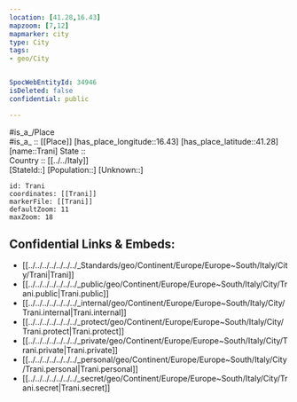 ```yaml
---
location: [41.28,16.43] 
mapzoom: [7,12] 
mapmarker: city 
type: City
tags:
- geo/City


SpocWebEntityId: 34946
isDeleted: false
confidential: public

---
```

#is_a_/Place  
#is_a_ :: [[Place]] 
[has_place_longitude::16.43] 
[has_place_latitude::41.28] 
[name::Trani] 
State ::  
Country :: [[../../Italy]]  
[StateId::] 
[Population::] 
[Unknown::] 


```leaflet
id: Trani
coordinates: [[Trani]] 
markerFile: [[Trani]] 
defaultZoom: 11 
maxZoom: 18
```


## Confidential Links & Embeds: 
- [[../../../../../../../_Standards/geo/Continent/Europe/Europe~South/Italy/City/Trani|Trani]] 
- [[../../../../../../../_public/geo/Continent/Europe/Europe~South/Italy/City/Trani.public|Trani.public]] 
- [[../../../../../../../_internal/geo/Continent/Europe/Europe~South/Italy/City/Trani.internal|Trani.internal]] 
- [[../../../../../../../_protect/geo/Continent/Europe/Europe~South/Italy/City/Trani.protect|Trani.protect]] 
- [[../../../../../../../_private/geo/Continent/Europe/Europe~South/Italy/City/Trani.private|Trani.private]] 
- [[../../../../../../../_personal/geo/Continent/Europe/Europe~South/Italy/City/Trani.personal|Trani.personal]] 
- [[../../../../../../../_secret/geo/Continent/Europe/Europe~South/Italy/City/Trani.secret|Trani.secret]] 
